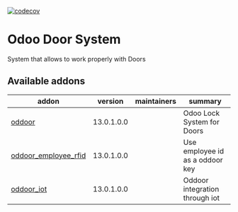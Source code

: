 [![codecov](https://codecov.io/gh/tegin/odoo-door/branch/13.0/graph/badge.svg)](https://codecov.io/gh/tegin/odoo-door)

<!-- /!\ do not modify above this line -->

# Odoo Door System

System that allows to work properly with Doors

<!-- /!\ do not modify below this line -->

<!-- prettier-ignore-start -->

[//]: # (addons)

Available addons
----------------
addon | version | maintainers | summary
--- | --- | --- | ---
[oddoor](oddoor/) | 13.0.1.0.0 |  | Odoo Lock System for Doors
[oddoor_employee_rfid](oddoor_employee_rfid/) | 13.0.1.0.0 |  | Use employee id as a oddoor key
[oddoor_iot](oddoor_iot/) | 13.0.1.0.0 |  | Oddoor integration through iot

[//]: # (end addons)

<!-- prettier-ignore-end -->
